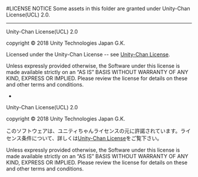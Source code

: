 #LICENSE NOTICE
Some assets in this folder are granted under Unity-Chan License(UCL) 2.0.

---------
Unity-Chan License(UCL) 2.0

copyright © 2018 Unity Technologies Japan G.K.

Licensed under the Unity-Chan License -- see [Unity-Chan License](http://unity-chan.com/contents/guideline_en/). 

Unless expressly provided otherwise, the Software under this license is made available strictly on an “AS IS” BASIS WITHOUT WARRANTY OF ANY KIND, EXPRESS OR IMPLIED. Please review the license for details on these and other terms and conditions.

-
Unity-Chan License(UCL) 2.0

copyright © 2018 Unity Technologies Japan G.K.

このソフトウェアは、ユニティちゃんライセンスの元に許諾されています。ライセンス条件について、詳しくは[Unity-Chan License](http://unity-chan.com/contents/guideline/)をご覧下さい。

Unless expressly provided otherwise, the Software under this license is made available strictly on an “AS IS” BASIS WITHOUT WARRANTY OF ANY KIND, EXPRESS OR IMPLIED. Please review the license for details on these and other terms and conditions.
